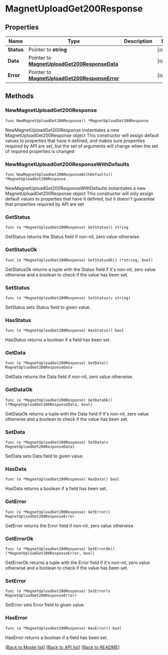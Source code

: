 # MagnetUploadGet200Response

## Properties

Name | Type | Description | Notes
------------ | ------------- | ------------- | -------------
**Status** | Pointer to **string** |  | [optional] 
**Data** | Pointer to [**MagnetUploadGet200ResponseData**](MagnetUploadGet200ResponseData.md) |  | [optional] 
**Error** | Pointer to [**MagnetUploadGet200ResponseError**](MagnetUploadGet200ResponseError.md) |  | [optional] 

## Methods

### NewMagnetUploadGet200Response

`func NewMagnetUploadGet200Response() *MagnetUploadGet200Response`

NewMagnetUploadGet200Response instantiates a new MagnetUploadGet200Response object
This constructor will assign default values to properties that have it defined,
and makes sure properties required by API are set, but the set of arguments
will change when the set of required properties is changed

### NewMagnetUploadGet200ResponseWithDefaults

`func NewMagnetUploadGet200ResponseWithDefaults() *MagnetUploadGet200Response`

NewMagnetUploadGet200ResponseWithDefaults instantiates a new MagnetUploadGet200Response object
This constructor will only assign default values to properties that have it defined,
but it doesn't guarantee that properties required by API are set

### GetStatus

`func (o *MagnetUploadGet200Response) GetStatus() string`

GetStatus returns the Status field if non-nil, zero value otherwise.

### GetStatusOk

`func (o *MagnetUploadGet200Response) GetStatusOk() (*string, bool)`

GetStatusOk returns a tuple with the Status field if it's non-nil, zero value otherwise
and a boolean to check if the value has been set.

### SetStatus

`func (o *MagnetUploadGet200Response) SetStatus(v string)`

SetStatus sets Status field to given value.

### HasStatus

`func (o *MagnetUploadGet200Response) HasStatus() bool`

HasStatus returns a boolean if a field has been set.

### GetData

`func (o *MagnetUploadGet200Response) GetData() MagnetUploadGet200ResponseData`

GetData returns the Data field if non-nil, zero value otherwise.

### GetDataOk

`func (o *MagnetUploadGet200Response) GetDataOk() (*MagnetUploadGet200ResponseData, bool)`

GetDataOk returns a tuple with the Data field if it's non-nil, zero value otherwise
and a boolean to check if the value has been set.

### SetData

`func (o *MagnetUploadGet200Response) SetData(v MagnetUploadGet200ResponseData)`

SetData sets Data field to given value.

### HasData

`func (o *MagnetUploadGet200Response) HasData() bool`

HasData returns a boolean if a field has been set.

### GetError

`func (o *MagnetUploadGet200Response) GetError() MagnetUploadGet200ResponseError`

GetError returns the Error field if non-nil, zero value otherwise.

### GetErrorOk

`func (o *MagnetUploadGet200Response) GetErrorOk() (*MagnetUploadGet200ResponseError, bool)`

GetErrorOk returns a tuple with the Error field if it's non-nil, zero value otherwise
and a boolean to check if the value has been set.

### SetError

`func (o *MagnetUploadGet200Response) SetError(v MagnetUploadGet200ResponseError)`

SetError sets Error field to given value.

### HasError

`func (o *MagnetUploadGet200Response) HasError() bool`

HasError returns a boolean if a field has been set.


[[Back to Model list]](../README.md#documentation-for-models) [[Back to API list]](../README.md#documentation-for-api-endpoints) [[Back to README]](../README.md)


